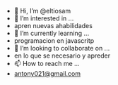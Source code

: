 - 👋 Hi, I’m @eltiosam
- 👀 I’m interested in ...
- apren nuevas ahabilidades
- 🌱 I’m currently learning ...
-  programacion en javascritp
- 💞️ I’m looking to collaborate on ...
- en lo que se necesario y  apreder
- 📫 How to reach me ...
- antony021@gmail.com

<!---
vcale/vcale is a ✨ special ✨ repository because its `README.md` (this file) appears on your GitHub profile.
You can click the Preview link to take a look at your changes.
--->

